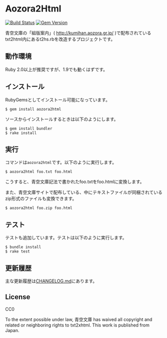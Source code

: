 # Aozora2Html

[![Build Status](https://travis-ci.org/aozorahack/aozora2html.svg?branch=master)](https://travis-ci.org/aozorahack/aozora2html) [![Gem Version](https://badge.fury.io/rb/aozora2html.svg)](https://badge.fury.io/rb/aozora2html)

青空文庫の「組版案内」( http://kumihan.aozora.gr.jp/ )で配布されているtxt2html内にあるt2hs.rbを改造するプロジェクトです。

## 動作環境

Ruby 2.0以上が推奨ですが、1.9でも動くはずです。

## インストール

RubyGemsとしてインストール可能になっています。

```
$ gem install aozora2html
```

ソースからインストールするときは以下のようにします。

```
$ gem install bundler
$ rake install
```

## 実行

コマンドは`aozora2html`です。以下のように実行します。

```
$ aozora2html foo.txt foo.html
```

こうすると、青空文庫記法で書かれたfoo.txtをfoo.htmlに変換します。

また、青空文庫サイトで配布している、中にテキストファイルが同梱されているzip形式のファイルも変換できます。

```
$ aozora2html foo.zip foo.html
```


## テスト

テストも追加しています。テストは以下のように実行します。

```
$ bundle install
$ rake test
```

## 更新履歴

主な更新履歴は[CHANGELOG.md](CHANGELOG.md)にあります。

## License

CC0

To the extent possible under law, 青空文庫 has waived all copyright and related or neighboring rights to txt2xhtml. This work is published from Japan.
